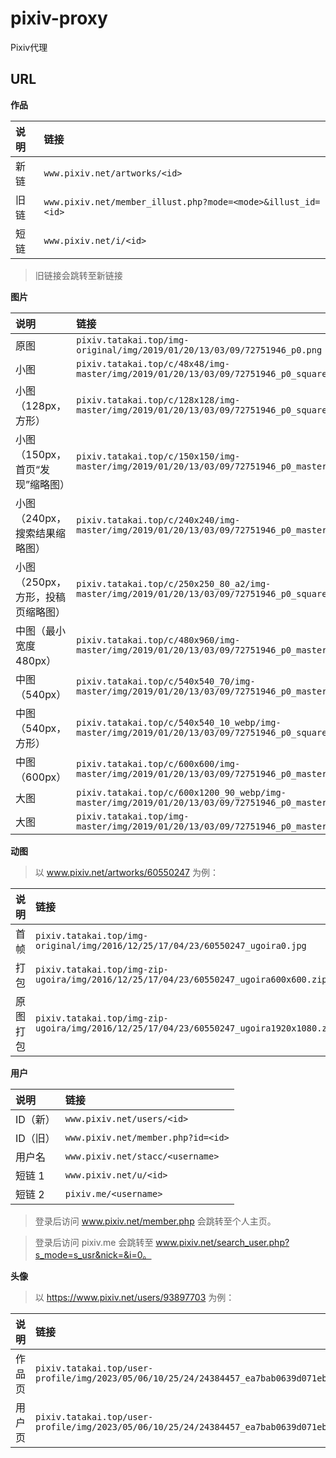 # pixiv-proxy

Pixiv代理

## URL

****作品****

| 说明 | 链接                                                           |
|:---|:-------------------------------------------------------------|
| 新链 | `www.pixiv.net/artworks/<id>`                                |
| 旧链 | `www.pixiv.net/member_illust.php?mode=<mode>&illust_id=<id>` |
| 短链 | `www.pixiv.net/i/<id>`                                       |

> 旧链接会跳转至新链接

****图片****

| 说明                  | 链接                                                                                                   |        尺寸 |
|:--------------------|:-----------------------------------------------------------------------------------------------------|----------:|
| 原图                  | `pixiv.tatakai.top/img-original/img/2019/01/20/13/03/09/72751946_p0.png`                             | 1030x1278 |
| 小图                  | `pixiv.tatakai.top/c/48x48/img-master/img/2019/01/20/13/03/09/72751946_p0_square1200.jpg`            |     48x48 |
| 小图（128px，方形）        | `pixiv.tatakai.top/c/128x128/img-master/img/2019/01/20/13/03/09/72751946_p0_square1200.jpg`          |   128x128 |
| 小图（150px，首页“发现”缩略图） | `pixiv.tatakai.top/c/150x150/img-master/img/2019/01/20/13/03/09/72751946_p0_master1200.jpg`          |   121x150 |
| 小图（240px，搜索结果缩略图）   | `pixiv.tatakai.top/c/240x240/img-master/img/2019/01/20/13/03/09/72751946_p0_master1200.jpg`          |   194x240 |
| 小图（250px，方形，投稿页缩略图） | `pixiv.tatakai.top/c/250x250_80_a2/img-master/img/2019/01/20/13/03/09/72751946_p0_square1200.jpg`    |   250x250 |
| 中图（最小宽度 480px）      | `pixiv.tatakai.top/c/480x960/img-master/img/2019/01/20/13/03/09/72751946_p0_master1200.jpg`          |   480x595 |
| 中图（540px）           | `pixiv.tatakai.top/c/540x540_70/img-master/img/2019/01/20/13/03/09/72751946_p0_master1200.jpg`       |   436x540 |
| 中图（540px，方形）        | `pixiv.tatakai.top/c/540x540_10_webp/img-master/img/2019/01/20/13/03/09/72751946_p0_square1200.jpg`  |   540x540 |
| 中图（600px）           | `pixiv.tatakai.top/c/600x600/img-master/img/2019/01/20/13/03/09/72751946_p0_master1200.jpg`          |   484x600 |
| 大图                  | `pixiv.tatakai.top/c/600x1200_90_webp/img-master/img/2019/01/20/13/03/09/72751946_p0_master1200.jpg` |   600x744 |
| 大图                  | `pixiv.tatakai.top/img-master/img/2019/01/20/13/03/09/72751946_p0_master1200.jpg`                    |  968x1200 |

****动图****

> 以 www.pixiv.net/artworks/60550247 为例：

| 说明   | 链接                                                                                      |
|:-----|:----------------------------------------------------------------------------------------|
| 首帧   | `pixiv.tatakai.top/img-original/img/2016/12/25/17/04/23/60550247_ugoira0.jpg`           |
| 打包   | `pixiv.tatakai.top/img-zip-ugoira/img/2016/12/25/17/04/23/60550247_ugoira600x600.zip`   |
| 原图打包 | `pixiv.tatakai.top/img-zip-ugoira/img/2016/12/25/17/04/23/60550247_ugoira1920x1080.zip` |

****用户****

| 说明    | 链接                                 |
|:------|:-----------------------------------|
| ID（新） | `www.pixiv.net/users/<id>`         |
| ID（旧） | `www.pixiv.net/member.php?id=<id>` |
| 用户名   | `www.pixiv.net/stacc/<username>`   |
| 短链 1  | `www.pixiv.net/u/<id>`             |
| 短链 2  | `pixiv.me/<username>`              |

> 登录后访问 www.pixiv.net/member.php 会跳转至个人主页。

> 登录后访问 pixiv.me 会跳转至 www.pixiv.net/search_user.php?s_mode=s_usr&nick=&i=0。

****头像****

> 以 https://www.pixiv.net/users/93897703 为例：

| 说明  | 链接                                                                                                         |      尺寸 |
|:----|:-----------------------------------------------------------------------------------------------------------|--------:|
| 作品页 | `pixiv.tatakai.top/user-profile/img/2023/05/06/10/25/24/24384457_ea7bab0639d071eb25bb7a216d1be04c_50.png`  |   50x45 |
| 用户页 | `pixiv.tatakai.top/user-profile/img/2023/05/06/10/25/24/24384457_ea7bab0639d071eb25bb7a216d1be04c_170.png` | 170x151 |


